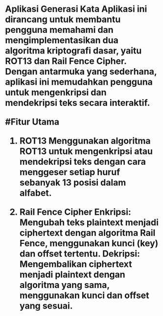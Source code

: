<h1>Aplikasi Generasi Kata
Aplikasi ini dirancang untuk membantu pengguna memahami dan mengimplementasikan dua algoritma kriptografi dasar, yaitu ROT13 dan Rail Fence Cipher. Dengan antarmuka yang sederhana, aplikasi ini memudahkan pengguna untuk mengenkripsi dan mendekripsi teks secara interaktif.

#Fitur Utama
1. ROT13
Menggunakan algoritma ROT13 untuk mengenkripsi atau mendekripsi teks dengan cara menggeser setiap huruf sebanyak 13 posisi dalam alfabet.

2. Rail Fence Cipher
Enkripsi: Mengubah teks plaintext menjadi ciphertext dengan algoritma Rail Fence, menggunakan kunci (key) dan offset tertentu.
Dekripsi: Mengembalikan ciphertext menjadi plaintext dengan algoritma yang sama, menggunakan kunci dan offset yang sesuai.
